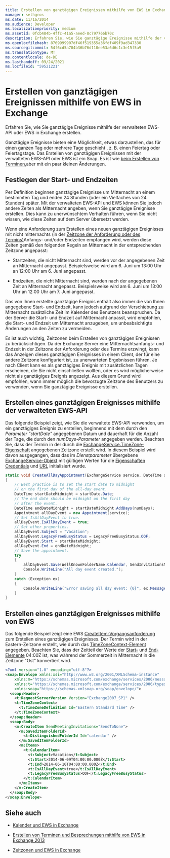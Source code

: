 ```yaml
---
title: Erstellen von ganztägigen Ereignissen mithilfe von EWS in Exchange
manager: sethgros
ms.date: 11/16/2014
ms.audience: Developer
ms.localizationpriority: medium
ms.assetid: 0fcb484b-4ffc-41a5-aeed-8c797766b70c
description: Erfahren Sie, wie Sie ganztägige Ereignisse mithilfe der verwalteten EWS-API oder EWS in Exchange erstellen.
ms.openlocfilehash: 8769999907df46f519355a36fdf409f9ad347330
ms.sourcegitcommit: 54f6cd5a704b36b76d110ee53a6d6c1c3e15f5a9
ms.translationtype: MT
ms.contentlocale: de-DE
ms.lasthandoff: 09/24/2021
ms.locfileid: "59521221"
---
```

# <a name="create-all-day-events-by-using-ews-in-exchange"></a>Erstellen von ganztägigen Ereignissen mithilfe von EWS in Exchange

Erfahren Sie, wie Sie ganztägige Ereignisse mithilfe der verwalteten EWS-API oder EWS in Exchange erstellen.
  
Ganztägige Ereignisse bieten eine Möglichkeit, etwas darzustellen, das für einen ganzen Tag oder mehrere Tage geschieht , z. B. einen Feiertag oder Feiertagstage. Das Erstellen von ganztägigen Ereignissen mit der verwalteten EWS-API oder EWS ist ein Snap. Es ist wie [beim Erstellen von Terminen,](how-to-create-appointments-and-meetings-by-using-ews-in-exchange-2013.md)aber mit ein paar kleinen Änderungen.
  
## <a name="setting-start-and-end-times"></a>Festlegen der Start- und Endzeiten

Per Definition beginnen ganztägige Ereignisse um Mitternacht an einem bestimmten Tag und enden 24 Stunden (oder ein Vielfaches von 24 Stunden) später. Mit der verwalteten EWS-API und EWS können Sie jedoch andere Zeiten als Mitternacht angeben, wenn Sie ganztägige Ereignisse erstellen. Dies kann zu unerwünschtem Verhalten führen, wenn Sie nicht wissen, wie diese Zeiten auf dem Server übersetzt werden.
  
Wenn eine Anforderung zum Erstellen eines neuen ganztägigen Ereignisses mit nicht mitternachts (in der [Zeitzone der Anforderung oder des Termins)](time-zones-and-ews-in-exchange.md)Anfangs- und/oder Endzeiten empfangen wird, werden diese Zeiten gemäß den folgenden Regeln an Mitternacht in der entsprechenden Zeitzone angepasst:
  
- Startzeiten, die nicht Mitternacht sind, werden vor der angegebenen Zeit an Mitternacht angepasst. Beispielsweise wird am 6. Juni um 13:00 Uhr an 12:00 Uhr am 6. Juni angepasst.
    
- Endzeiten, die nicht Mitternacht sind, werden nach der angegebenen Zeit an Mitternacht angepasst. Beispielsweise wird am 6. Juni um 13:00 Uhr an 12:00 Uhr am 7. Juni angepasst.
    
Das von Ihnen erstellte ganztägige Ereignis enthält also immer die von Ihnen angegebene Start- und Endzeit, kann jedoch aufgrund der Verschiebung zu Mitternacht zusätzliche Zeit im Kalender des Benutzers beanspruchen. Da der Server die Start- und Endzeit auf Mitternacht anpasst, wird empfohlen, die Start- und Endzeit um Mitternacht anzugeben, um unbeabsichtigte Änderungen an den Zeiten zu vermeiden.
  
Es ist auch wichtig, Zeitzonen beim Erstellen von ganztägigen Ereignissen zu berücksichtigen. Da der Exchange Server eine Mitternachtsanfangs- und Endzeit in der Zeitzone der Anforderung oder des Termins erzwingt, kann das Anzeigen dieses ganztägigen Ereignisses in einem Client, der für eine andere Zeitzone konfiguriert ist, zu unerwarteten Ergebnissen führen. Je nach Client kann es als ganztägiges Ereignis mit zusätzlichen Tagen erscheinen, die Sie nicht einschließen wollten, oder es wird möglicherweise nicht als ganztägiges Ereignis angezeigt. Aus diesem Grund wird empfohlen, wann immer möglich die bevorzugte Zeitzone des Benutzers zu verwenden, wenn Sie ganztägige Ereignisse erstellen.
  
## <a name="create-an-all-day-event-by-using-the-ews-managed-api"></a>Erstellen eines ganztägigen Ereignisses mithilfe der verwalteten EWS-API

Das folgende Beispiel zeigt, wie Sie die verwaltete EWS-API verwenden, um ein ganztägiges Ereignis zu erstellen, beginnend mit dem durch den  _Parameter "startDate"_ angegebenen Datum und dauerhaft für die Anzahl der Tage, die durch den  _numDays-Parameter_ angegeben werden. Beachten Sie, dass der Termin in der durch die [ExchangeService.TimeZone-Eigenschaft](https://msdn.microsoft.com/library/microsoft.exchange.webservices.data.exchangeservice.timezone%28v=exchg.80%29.aspx) angegebenen Zeitzone erstellt wird. In diesem Beispiel wird davon ausgegangen, dass das im _Dienstparameter_ übergebene [ExchangeService-Objekt](https://msdn.microsoft.com/library/microsoft.exchange.webservices.data.exchangeservice%28v=exchg.80%29.aspx) mit gültigen Werten für die [Eigenschaften Credentials](https://msdn.microsoft.com/library/microsoft.exchange.webservices.data.exchangeservicebase.credentials%28v=exchg.80%29.aspx) und [URL](https://msdn.microsoft.com/library/microsoft.exchange.webservices.data.exchangeservice.url%28v=exchg.80%29.aspx) initialisiert wurde. 
  
```cs
static void CreateAllDayAppointment(ExchangeService service, DateTime startDate, int numDays)
{
    // Best practice is to set the start date to midnight
    // on the first day of the all-day event.
    DateTime startDateMidnight = startDate.Date;
    // The end date should be midnight on the first day
    // after the event.
    DateTime endDateMidnight = startDateMidnight.AddDays(numDays);
    Appointment allDayEvent = new Appointment(service);
    // Set IsAllDayEvent to true.
    allDayEvent.IsAllDayEvent = true;
    // Set other properties.
    allDayEvent.Subject = "Vacation";
    allDayEvent.LegacyFreeBusyStatus = LegacyFreeBusyStatus.OOF;
    allDayEvent.Start = startDateMidnight;
    allDayEvent.End = endDateMidnight;
    // Save the appointment.
    try
    {
        allDayEvent.Save(WellKnownFolderName.Calendar, SendInvitationsMode.SendToNone);
        Console.WriteLine("All day event created.");
    }
    catch (Exception ex)
    {
        Console.WriteLine("Error saving all day event: {0}", ex.Message);
    }
}
```

## <a name="create-an-all-day-event-by-using-ews"></a>Erstellen eines ganztägigen Ereignisses mithilfe von EWS

Das folgende Beispiel zeigt eine EWS [CreateItem-Vorgangsanforderung](https://msdn.microsoft.com/library/78a52120-f1d0-4ed7-8748-436e554f75b6%28Office.15%29.aspx) zum Erstellen eines ganztägigen Ereignisses. Der Termin wird in der Eastern-Zeitzone erstellt, wie durch das [TimeZoneContext-Element](https://msdn.microsoft.com/library/573c462b-aa1d-4ba0-8852-e3f48b26873b%28Office.15%29.aspx) angegeben. Beachten Sie, dass der Zeitteil der Werte der [Start-](https://msdn.microsoft.com/library/7cfe9979-c893-4f9b-b3a1-8f9e17515a4b%28Office.15%29.aspx) und [End-Elemente](https://msdn.microsoft.com/library/72329821-32ff-495d-b6e5-fdc011003c2e%28Office.15%29.aspx) 04:00Z ist, was während der Sommerzeit in Mitternacht in die Zeitzone "Ost" konvertiert wird. 
  
```XML
<?xml version="1.0" encoding="utf-8"?>
<soap:Envelope xmlns:xsi="http://www.w3.org/2001/XMLSchema-instance" 
    xmlns:m="https://schemas.microsoft.com/exchange/services/2006/messages" 
    xmlns:t="https://schemas.microsoft.com/exchange/services/2006/types" 
    xmlns:soap="https://schemas.xmlsoap.org/soap/envelope/">
  <soap:Header>
    <t:RequestServerVersion Version="Exchange2007_SP1" />
    <t:TimeZoneContext>
      <t:TimeZoneDefinition Id="Eastern Standard Time" />
    </t:TimeZoneContext>
  </soap:Header>
  <soap:Body>
    <m:CreateItem SendMeetingInvitations="SendToNone">
      <m:SavedItemFolderId>
        <t:DistinguishedFolderId Id="calendar" />
      </m:SavedItemFolderId>
      <m:Items>
        <t:CalendarItem>
          <t:Subject>Vacation</t:Subject>
          <t:Start>2014-06-09T04:00:00.000Z</t:Start>
          <t:End>2014-06-10T04:00:00.000Z</t:End>
          <t:IsAllDayEvent>true</t:IsAllDayEvent>
          <t:LegacyFreeBusyStatus>OOF</t:LegacyFreeBusyStatus>
        </t:CalendarItem>
      </m:Items>
    </m:CreateItem>
  </soap:Body>
</soap:Envelope>
```

## <a name="see-also"></a>Siehe auch


- [Kalender und EWS in Exchange](calendars-and-ews-in-exchange.md)
    
- [Erstellen von Terminen und Besprechungen mithilfe von EWS in Exchange 2013](how-to-create-appointments-and-meetings-by-using-ews-in-exchange-2013.md)
    
- [Zeitzonen und EWS in Exchange](time-zones-and-ews-in-exchange.md)
    

